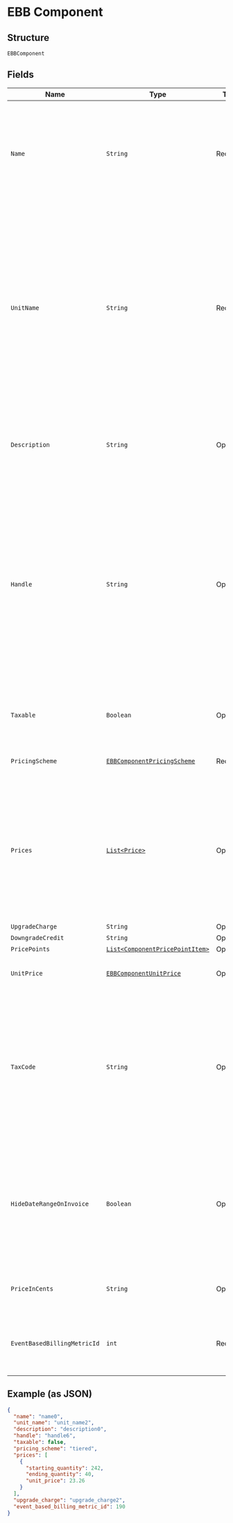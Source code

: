 
# EBB Component

## Structure

`EBBComponent`

## Fields

| Name | Type | Tags | Description | Getter | Setter |
|  --- | --- | --- | --- | --- | --- |
| `Name` | `String` | Required | A name for this component that is suitable for showing customers and displaying on billing statements, ie. "Minutes". | String getName() | setName(String name) |
| `UnitName` | `String` | Required | The name of the unit of measurement for the component. It should be singular since it will be automatically pluralized when necessary. i.e. “message”, which may then be shown as “5 messages” on a subscription’s component line-item | String getUnitName() | setUnitName(String unitName) |
| `Description` | `String` | Optional | A description for the component that will be displayed to the user on the hosted signup page. | String getDescription() | setDescription(String description) |
| `Handle` | `String` | Optional | A unique identifier for your use that can be used to retrieve this component is subsequent requests.  Must start with a letter or number and may only contain lowercase letters, numbers, or the characters '.', ':', '-', or '_'.<br>**Constraints**: *Pattern*: `^[a-z0-9][a-z0-9\-_:.]*$` | String getHandle() | setHandle(String handle) |
| `Taxable` | `Boolean` | Optional | Boolean flag describing whether a component is taxable or not. | Boolean getTaxable() | setTaxable(Boolean taxable) |
| `PricingScheme` | [`EBBComponentPricingScheme`](../../doc/models/containers/ebb-component-pricing-scheme.md) | Required | This is a container for one-of cases. | EBBComponentPricingScheme getPricingScheme() | setPricingScheme(EBBComponentPricingScheme pricingScheme) |
| `Prices` | [`List<Price>`](../../doc/models/price.md) | Optional | (Not required for ‘per_unit’ pricing schemes) One or more price brackets. See [Price Bracket Rules](https://help.chargify.com/products/product-components.html#general-price-bracket-rules) for an overview of how price brackets work for different pricing schemes. | List<Price> getPrices() | setPrices(List<Price> prices) |
| `UpgradeCharge` | `String` | Optional | - | String getUpgradeCharge() | setUpgradeCharge(String upgradeCharge) |
| `DowngradeCredit` | `String` | Optional | - | String getDowngradeCredit() | setDowngradeCredit(String downgradeCredit) |
| `PricePoints` | [`List<ComponentPricePointItem>`](../../doc/models/component-price-point-item.md) | Optional | - | List<ComponentPricePointItem> getPricePoints() | setPricePoints(List<ComponentPricePointItem> pricePoints) |
| `UnitPrice` | [`EBBComponentUnitPrice`](../../doc/models/containers/ebb-component-unit-price.md) | Optional | This is a container for one-of cases. | EBBComponentUnitPrice getUnitPrice() | setUnitPrice(EBBComponentUnitPrice unitPrice) |
| `TaxCode` | `String` | Optional | A string representing the tax code related to the component type. This is especially important when using the Avalara service to tax based on locale. This attribute has a max length of 10 characters. | String getTaxCode() | setTaxCode(String taxCode) |
| `HideDateRangeOnInvoice` | `Boolean` | Optional | (Only available on Relationship Invoicing sites) Boolean flag describing if the service date range should show for the component on generated invoices. | Boolean getHideDateRangeOnInvoice() | setHideDateRangeOnInvoice(Boolean hideDateRangeOnInvoice) |
| `PriceInCents` | `String` | Optional | deprecated May 2011 - use unit_price instead | String getPriceInCents() | setPriceInCents(String priceInCents) |
| `EventBasedBillingMetricId` | `int` | Required | The ID of an event based billing metric that will be attached to this component. | int getEventBasedBillingMetricId() | setEventBasedBillingMetricId(int eventBasedBillingMetricId) |

## Example (as JSON)

```json
{
  "name": "name0",
  "unit_name": "unit_name2",
  "description": "description0",
  "handle": "handle6",
  "taxable": false,
  "pricing_scheme": "tiered",
  "prices": [
    {
      "starting_quantity": 242,
      "ending_quantity": 40,
      "unit_price": 23.26
    }
  ],
  "upgrade_charge": "upgrade_charge2",
  "event_based_billing_metric_id": 190
}
```


